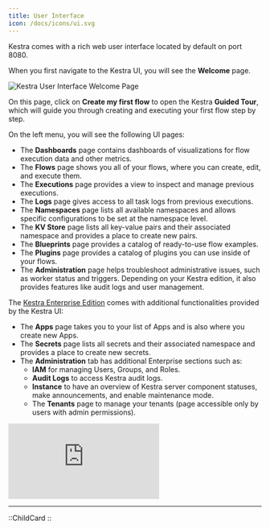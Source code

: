 ```yaml
---
title: User Interface
icon: /docs/icons/ui.svg
---
```


Kestra comes with a rich web user interface located by default on port 8080.

When you first navigate to the Kestra UI, you will see the **Welcome** page.

![Kestra User Interface Welcome Page](/docs/user-interface-guide/01-Welcome.png)

On this page, click on **Create my first flow** to open the Kestra __Guided Tour__, which will guide you through creating and executing your first flow step by step.

On the left menu, you will see the following UI pages:

- The **Dashboards** page contains dashboards of visualizations for flow execution data and other metrics.
- The **Flows** page shows you all of your flows, where you can create, edit, and execute them.
- The **Executions** page provides a view to inspect and manage previous executions.
- The **Logs** page gives access to all task logs from previous executions.
- The **Namespaces** page lists all available namespaces and allows specific configurations to be set at the namespace level.
- The **KV Store** page lists all key-value pairs and their associated namespace and provides a place to create new pairs.
- The **Blueprints** page provides a catalog of ready-to-use flow examples.
- The **Plugins** page provides a catalog of plugins you can use inside of your flows.
- The **Administration** page helps troubleshoot administrative issues, such as worker status and triggers. Depending on your Kestra edition, it also provides features like audit logs and user management.

The [Kestra Enterprise Edition](/enterprise) comes with additional functionalities provided by the Kestra UI:

- The **Apps** page takes you to your list of Apps and is also where you create new Apps.
- The **Secrets** page lists all secrets and their associated namespace and provides a place to create new secrets.
- The **Administration** tab has additional Enterprise sections such as:
  - **IAM** for managing Users, Groups, and Roles.
  - **Audit Logs** to access Kestra audit logs.
  - **Instance** to have an overview of Kestra server component statuses, make announcements, and enable maintenance mode.
  - The **Tenants** page to manage your tenants (page accessible only by users with admin permissions).

<div class="video-container">
  <iframe src="https://www.youtube.com/embed/6o0PNVrA84k?si=QyjOSo5HMZ-wKHol" title="YouTube video player" frameborder="0" allow="accelerometer; autoplay; clipboard-write; encrypted-media; gyroscope; picture-in-picture; web-share" referrerpolicy="strict-origin-when-cross-origin" allowfullscreen></iframe>
</div>

---

::ChildCard
::
